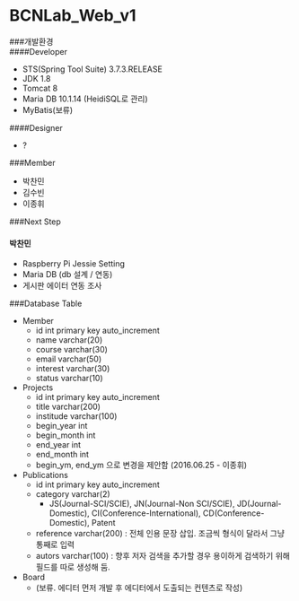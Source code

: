 # BCNLab_Web_v1  

###개발환경  
####Developer
- STS(Spring Tool Suite) 3.7.3.RELEASE
- JDK 1.8
- Tomcat 8
- Maria DB 10.1.14 (HeidiSQL로 관리)
- MyBatis(보류)

####Designer  
- ?

###Member  
- 박찬민
- 김수빈
- 이종휘

###Next Step  
#### 박찬민
- Raspberry Pi Jessie Setting
- Maria DB (db 설계 / 연동)
- 게시판 에이터 연동 조사

###Database Table
- Member
  - id int primary key auto_increment
  - name     varchar(20)
  - course   varchar(30)
  - email    varchar(50)
  - interest varchar(30)
  - status   varchar(10)
- Projects
  - id int primary key auto_increment
  - title       varchar(200)
  - institude   varchar(100)
  - begin_year  int
  - begin_month int
  - end_year    int
  - end_month   int
  - begin_ym, end_ym 으로 변경을 제안함 (2016.06.25 - 이종휘)
- Publications
  - id int primary key auto_increment
  - category  varchar(2)
    - JS(Journal-SCI/SCIE), JN(Journal-Non SCI/SCIE), JD(Journal-Domestic), CI(Conference-International), CD(Conference-Domestic), Patent
  - reference varchar(200) : 전체 인용 문장 삽입. 조금씩 형식이 달라서 그냥 통째로 입력
  - autors    varchar(100) : 향후 저자 검색을 추가할 경우 용이하게 검색하기 위해 필드를 따로 생성해 둠.
- Board
  - (보류. 에디터 먼저 개발 후 에디터에서 도출되는 컨텐츠로 작성)
